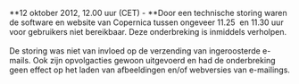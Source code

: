 **12 oktober 2012, 12.00 uur (CET) - **Door een technische storing waren
de software en website van Copernica tussen ongeveer 11.25  en 11.30 uur
voor gebruikers niet bereikbaar. Deze onderbreking is inmiddels
verholpen. \
 \
 De storing was niet van invloed op de verzending van ingeroosterde
e-mails. Ook zijn opvolgacties gewoon uitgevoerd en had de onderbreking
geen effect op het laden van afbeeldingen en/of webversies van
e-mailings.
